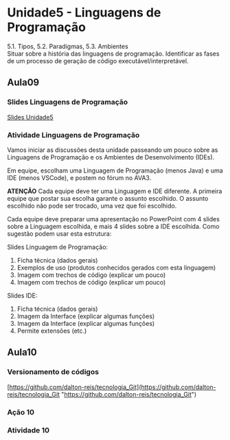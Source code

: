 # Unidade5 - Linguagens de Programação

5.1. Tipos, 5.2. Paradigmas, 5.3. Ambientes  
Situar sobre a história das linguagens de programação. Identificar as fases de um processo de geração de código executável/interpretável.  

## Aula09

### Slides Linguagens de Programação

[Slides Unidade5](Unidade5.pdf "Slides Unidade5")  

### Atividade Linguagens de Programação

Vamos iniciar as discussões desta unidade passeando um pouco sobre as Linguagens de Programação e os Ambientes de Desenvolvimento (IDEs).  

Em equipe, escolham uma Linguagem de Programação (menos Java) e uma IDE (menos VSCode), e postem no fórum no AVA3.

**ATENÇÃO** Cada equipe deve ter uma Linguagem e IDE diferente. A primeira equipe que postar sua escolha garante o assunto escolhido.  O assunto escolhido não pode ser trocado, uma vez que foi escolhido.  

Cada equipe deve preparar uma apresentação no PowerPoint com 4 slides sobre a Linguagem escolhida, e mais 4 slides sobre a IDE escolhida. Como sugestão podem usar esta estrutura:  

Slides Linguagem de Programação:  

1) Ficha técnica (dados gerais)  
2) Exemplos de uso (produtos conhecidos gerados com esta linguagem)  
3) Imagem com trechos de código (explicar um pouco)  
4) Imagem com trechos de código (explicar um pouco)  

Slides IDE:  

1) Ficha técnica (dados gerais)  
2) Imagem da Interface (explicar algumas funções)  
3) Imagem da Interface (explicar algumas funções)  
4) Permite extensões (etc.)  

## Aula10

### Versionamento de códigos

[https://github.com/dalton-reis/tecnologia_Git](https://github.com/dalton-reis/tecnologia_Git "https://github.com/dalton-reis/tecnologia_Git")  

### Ação 10

### Atividade 10

